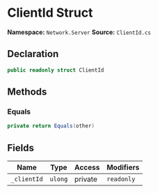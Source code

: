 # ClientId Struct

**Namespace:** `Network.Server`
**Source:** `ClientId.cs`

## Declaration

```csharp
public readonly struct ClientId
```

## Methods

### Equals

```csharp
private return Equals(other)
```

## Fields

| Name | Type | Access | Modifiers |
|------|------|--------|-----------|
| `_clientId` | `ulong` | private | `readonly` |

